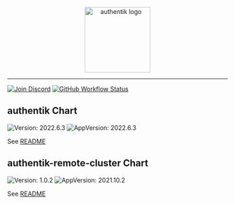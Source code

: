 <p align="center">
    <img src="https://goauthentik.io/img/icon_top_brand_colour.svg" height="150" alt="authentik logo">
</p>

---

[![Join Discord](https://img.shields.io/discord/809154715984199690?label=Discord&style=for-the-badge)](https://goauthentik.io/discord)
[![GitHub Workflow Status](https://img.shields.io/github/workflow/status/goauthentik/helm/Lint%20and%20Test%20Chart?label=ci&style=for-the-badge)](https://github.com/goauthentik/helm/actions/workflows/lint-test.yaml)

## authentik Chart

![Version: 2022.6.3](https://img.shields.io/badge/Version-2022.6.3-informational?style=for-the-badge)
![AppVersion: 2022.6.3](https://img.shields.io/badge/AppVersion-2022.6.3-informational?style=for-the-badge)

See [README](./charts/authentik/README.md)

## authentik-remote-cluster Chart

![Version: 1.0.2](https://img.shields.io/badge/Version-1.0.2-informational?style=for-the-badge)
![AppVersion: 2021.10.2](https://img.shields.io/badge/AppVersion-2021.10.2-informational?style=for-the-badge)

See [README](./charts/authentik-remote-cluster/README.md)
